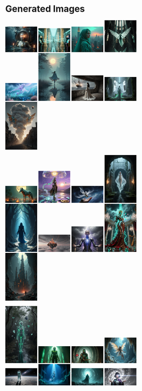 # Generated Images



<img src="2025_10_27_01.webp" width="100"/> <img src="2025_10_27_02.webp" width="100"/> <img src="2025_10_27_03.webp" width="100"/> <img src="2025_10_27_04.webp" width="100"/> <img src="2025_10_27_05.webp" width="100"/> <img src="2025_10_27_06.webp" width="100"/> <img src="2025_10_27_07.webp" width="100"/> <img src="2025_10_27_08.webp" width="100"/> <img src="2025_10_27_09.webp" width="100"/>

<img src="2025_10_27_10.webp" width="100"/> <img src="2025_10_27_11.webp" width="100"/> <img src="2025_10_27_12.webp" width="100"/> <img src="2025_10_27_13.webp" width="100"/> <img src="2025_10_27_14.webp" width="100"/> <img src="2025_10_27_15.webp" width="100"/> <img src="2025_10_27_16.webp" width="100"/> <img src="2025_10_27_17.webp" width="100"/> <img src="2025_10_27_18.webp" width="100"/>

<img src="2025_10_27_19.webp" width="100"/> <img src="2025_10_27_20.webp" width="100"/> <img src="2025_10_27_21.webp" width="100"/> <img src="2025_10_27_22.webp" width="100"/> <img src="2025_10_27_23.webp" width="100"/> <img src="2025_10_27_24.webp" width="100"/> <img src="2025_10_27_25.webp" width="100"/> <img src="2025_10_27_26.webp" width="100"/>